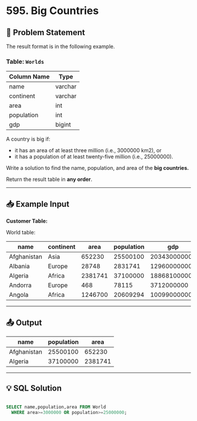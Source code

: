 # 595. Big Countries

## 📝 Problem Statement

The result format is in the following example.

### Table: `Worlds`

| Column Name | Type    |
|-------------|---------|
| name        | varchar |
| continent   | varchar |
| area        | int     |
| population  | int     |
| gdp         | bigint  |

A country is big if:
 - it has an area of at least three million (i.e., 3000000 km2), or
 - it has a population of at least twenty-five million (i.e., 25000000).

Write a solution to find the name, population, and area of the **big countries.**

Return the result table in **any order**.

---

## 📥 Example Input

**Customer Table:**

World table:

| name        | continent | area    | population | gdp          |
|-------------|-----------|---------|------------|--------------|
| Afghanistan | Asia      | 652230  | 25500100   | 20343000000  |
| Albania     | Europe    | 28748   | 2831741    | 12960000000  |
| Algeria     | Africa    | 2381741 | 37100000   | 188681000000 |
| Andorra     | Europe    | 468     | 78115      | 3712000000   |
| Angola      | Africa    | 1246700 | 20609294   | 100990000000 |

---

## 📤 Output

| name        | population | area    |
|-------------|------------|---------|
| Afghanistan | 25500100   | 652230  |
| Algeria     | 37100000   | 2381741 |

---

## 💡 SQL Solution

```sql

SELECT name,population,area FROM World 
  WHERE area>=3000000 OR population>=25000000;
